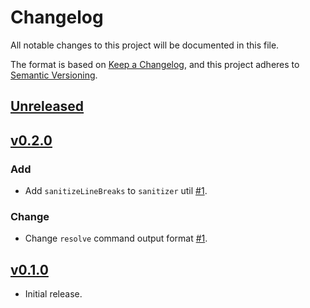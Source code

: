 # Changelog
All notable changes to this project will be documented in this file.

The format is based on [Keep a Changelog](https://keepachangelog.com/en/1.0.0/),
and this project adheres to [Semantic Versioning](https://semver.org/spec/v2.0.0.html).

## [Unreleased](https://github.com/eidoo/hybrid-exchange-sdk/compare/v0.2.0...HEAD)

## [v0.2.0](https://github.com/eidoo/hybrid-exchange-sdk/compare/v0.1.0...v0.2.0)

### Add

- Add `sanitizeLineBreaks` to `sanitizer` util [#1](https://github.com/andreafspeziale/maze-retro-route-puzzle/issues/1).

### Change

- Change `resolve` command output format [#1](https://github.com/andreafspeziale/maze-retro-route-puzzle/issues/1).

## [v0.1.0](https://github.com/eidoo/hybrid-exchange-sdk/compare/fe254ad...v0.1.0)

- Initial release.